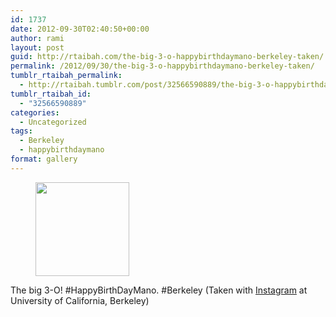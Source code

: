 ```yaml
---
id: 1737
date: 2012-09-30T02:40:50+00:00
author: rami
layout: post
guid: http://rtaibah.com/the-big-3-o-happybirthdaymano-berkeley-taken/
permalink: /2012/09/30/the-big-3-o-happybirthdaymano-berkeley-taken/
tumblr_rtaibah_permalink:
  - http://rtaibah.tumblr.com/post/32566590889/the-big-3-o-happybirthdaymano-berkeley-taken
tumblr_rtaibah_id:
  - "32566590889"
categories:
  - Uncategorized
tags:
  - Berkeley
  - happybirthdaymano
format: gallery
---
```

<div id='gallery-99' class='gallery galleryid-1737 gallery-columns-3 gallery-size-thumbnail'>
  <figure class='gallery-item'> 
  
  <div class='gallery-icon landscape'>
    <a href='http://139.59.20.41/2012/09/30/the-big-3-o-happybirthdaymano-berkeley-taken/attachment/1738/'><img width="150" height="150" src="http://139.59.20.41/wp-content/uploads/2012/09/tumblr_mb56423nao1qb4qlko1_1280-150x150.jpg" class="attachment-thumbnail size-thumbnail" alt="" srcset="http://139.59.20.41/wp-content/uploads/2012/09/tumblr_mb56423nao1qb4qlko1_1280-150x150.jpg 150w, http://139.59.20.41/wp-content/uploads/2012/09/tumblr_mb56423nao1qb4qlko1_1280-300x300.jpg 300w, http://139.59.20.41/wp-content/uploads/2012/09/tumblr_mb56423nao1qb4qlko1_1280-100x100.jpg 100w, http://139.59.20.41/wp-content/uploads/2012/09/tumblr_mb56423nao1qb4qlko1_1280.jpg 612w" sizes="100vw" /></a>
  </div></figure>
</div>

The big 3-O! #HappyBirthDayMano. #Berkeley (Taken with [Instagram](http://instagram.com) at University of California, Berkeley)